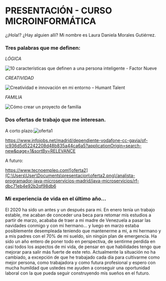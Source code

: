 # PRESENTACIÓN - CURSO MICROINFORMÁTICA

¿¡Hola!? ¿Hay alguien allí? Mi nombre es  Laura Daniela Morales Gutiérrez. 

### Tres palabras que me definen:

*LÓGICA*

![10 características que definen a una persona inteligente - Factor Nueve](https://storage.googleapis.com/www-factornueve-com/2020/03/c6b990df-inteligente.jpg)



*CREATIVIDAD*

![Creatividad e innovación en mi entorno – Humant Talent](https://humantalent.es/web/wp-content/uploads/2016/09/creatividad-2.jpg)



*FAMILIA*

![Cómo crear un proyecto de familia](https://dev-res.thumbr.io/libraries/99/04/22/lib/1501505331677_1.jpg?size=854x493s&ext=jpg)

### Dos ofertas de trabajo que me interesan.

A corto plazo:![oferta1](C:\Users\User\Documents\presentacion\oferta1.png)

https://www.infojobs.net/madrid/dependiente-vodafone-cc-gavia/of-ic936d5d52242208d48b835a44ca6a5?applicationOrigin=search-new&page=1&sortBy=RELEVANCE

A futuro:

https://www.tecnoempleo.com![oferta2](C:\Users\User\Documents\presentacion\oferta2.png)/analista-programador-java-microservicios-madrid/java-microservicios/rf-dbc71eb4e92b2qf98db6

### Mi experiencia de vida en el último año...

El 2020 ha sido un antes y un después para mi. En enero tenía un trabajo estable, me acaban de conceder una beca para retomar mis estudios a partir de marzo, acababa de traer a mi madre de Venezuela a pasar las navidades conmigo y con mi hermano... y luego en marzo estaba posiblemente desempleada teniendo que mantenerme a mi, a mi hermano y a mis padres con el 70% de mi sueldo, sin ningún plan de emergencia. Ha sido un año entero de poner todo en perspectiva, de sentirme perdida en casi todos los aspectos de mi vida, de pensar en que habilidades tengo que mejorar para salir más fuerte de este reto. Actualmente la situación no ha cambiado, a excepción de que he trabajado cada día para cultivarme como mejor persona, como trabajadora y como futura profesional y espero con mucha humildad que ustedes me ayuden a conseguir una oportunidad laboral con la que pueda seguir construyendo mis sueños en el futuro. 